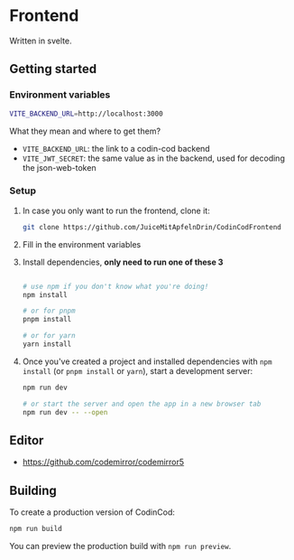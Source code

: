 <!--
    Thanks for your contribution! Please note that README files are managed in the docs repository. To make changes, go to docs/frontend/README.md.
-->

# Frontend

Written in svelte.

## Getting started

### Environment variables

```bash
VITE_BACKEND_URL=http://localhost:3000
```

What they mean and where to get them?
<!-- TODO: create a better title or something for this section -->

- `VITE_BACKEND_URL`: the link to a codin-cod backend
- `VITE_JWT_SECRET`: the same value as in the backend, used for decoding the json-web-token

### Setup

1. In case you only want to run the frontend, clone it:

    ```bash
    git clone https://github.com/JuiceMitApfelnDrin/CodinCodFrontend
    ```

2. Fill in the environment variables
3. Install dependencies, **only need to run one of these 3**

    ```bash

    # use npm if you don't know what you're doing!
    npm install

    # or for pnpm
    pnpm install

    # or for yarn
    yarn install
    ```

4. Once you've created a project and installed dependencies with `npm install` (or `pnpm install` or `yarn`), start a development server:

    ```bash
    npm run dev

    # or start the server and open the app in a new browser tab
    npm run dev -- --open
    ```

## Editor

<!-- - https://github.com/microsoft/monaco-editor -->
- <https://github.com/codemirror/codemirror5>
<!-- - https://github.com/ajaxorg/ace -->

## Building

To create a production version of CodinCod:

```bash
npm run build
```

You can preview the production build with `npm run preview`.

<!-- 
> To deploy your app, you may need to install an [adapter](https://kit.svelte.dev/docs/adapters) for your target environment. -->
